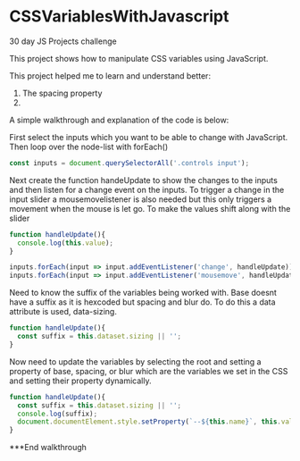 # CSSVariablesWithJavascript
30 day JS Projects challenge

This project shows how to manipulate CSS variables using JavaScript.

This project helped me to learn and understand better:
1) The spacing property
2) 


A simple walkthrough and explanation of the code is below:

First select the inputs which you want to be able to change with JavaScript. Then loop over the node-list with forEach() 
```JavaScript
const inputs = document.querySelectorAll('.controls input');
```

Next create the function handeUpdate to show the changes to the inputs and then listen for a change event on the inputs. To trigger a change in the input slider a mousemovelistener is also needed but this only triggers a movement when the mouse is let go. To make the values shift along with the slider 
```JavaScript
function handleUpdate(){
  console.log(this.value);
}

inputs.forEach(input => input.addEventListener('change', handleUpdate));
inputs.forEach(input => input.addEventListener('mousemove', handleUpdate));
```

Need to know the suffix of the variables being worked with. Base doesnt have a suffix as it is hexcoded but spacing and blur do. To do this a data attribute is used, data-sizing.
```JavaScript
function handleUpdate(){
  const suffix = this.dataset.sizing || '';
}
```

Now need to update the variables by selecting the root and setting a property of base, spacing, or blur which are the variables we set in the CSS and setting their property dynamically.
```JavaScript
function handleUpdate(){
  const suffix = this.dataset.sizing || '';
  console.log(suffix);
  document.documentElement.style.setProperty(`--${this.name}`, this.value + suffix)
}
```

***End walkthrough
